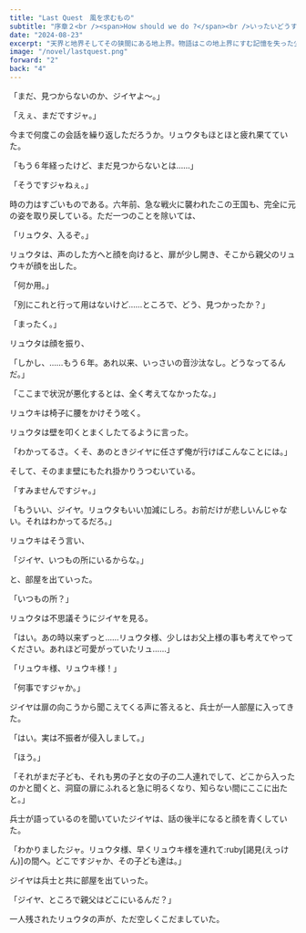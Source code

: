 ```yaml
---
title: "Last Quest　風を求むもの"
subtitle: "序章２<br /><span>How should we do ?</span><br />いったいどうすりゃいいんだよ？"
date: "2024-08-23"
excerpt: "天界と地界そしてその狭間にある地上界。物語はこの地上界にすむ記憶を失った少年リュクを中心に始まっていく。リュクの過去とは、その過去に関わる天界と地界の争いとは、そしてリュクの将来は。２０００年にも及ぶ世界を描いた異世界ファンタジーここに現る。"
image: "/novel/lastquest.png"
forward: "2"
back: "4"
---
```

「まだ、見つからないのか、ジイヤよ～。」

「えぇ、まだですジャ。」

今まで何度この会話を繰り返しただろうか。リュウタもほとほと疲れ果てていた。

「もう６年経ったけど、まだ見つからないとは……」

「そうですジャねぇ。」

時の力はすごいものである。六年前、急な戦火に襲われたこの王国も、完全に元の姿を取り戻している。ただ一つのことを除いては、

「リュウタ、入るぞ。」

リュウタは、声のした方へと顔を向けると、扉が少し開き、そこから親父のリュウキが顔を出した。

「何か用。」

「別にこれと行って用はないけど……ところで、どう、見つかったか？」

「まったく。」

リュウタは顔を振り、

「しかし、……もう６年。あれ以来、いっさいの音沙汰なし。どうなってるんだ。」

「ここまで状況が悪化するとは、全く考えてなかったな。」

リュウキは椅子に腰をかけそう呟く。

リュウタは壁を叩くとまくしたてるように言った。

「わかってるさ。くそ、あのときジイヤに任さず俺が行けばこんなことには。」

そして、そのまま壁にもたれ掛かりうつむいている。

「すみませんですジャ。」

「もういい、ジイヤ。リュウタもいい加減にしろ。お前だけが悲しいんじゃない。それはわかってるだろ。」

リュウキはそう言い、

「ジイヤ、いつもの所にいるからな。」

と、部屋を出ていった。

「いつもの所？」

リュウタは不思議そうにジイヤを見る。

「はい。あの時以来ずっと……リュウタ様、少しはお父上様の事も考えてやってください。あれほど可愛がっていたリュ……」

「リュウキ様、リュウキ様！」

「何事ですジャか。」

ジイヤは扉の向こうから聞こえてくる声に答えると、兵士が一人部屋に入ってきた。

「はい。実は不振者が侵入しまして。」

「ほう。」

「それがまだ子ども、それも男の子と女の子の二人連れでして、どこから入ったのかと聞くと、洞窟の扉にふれると急に明るくなり、知らない間にここに出たと。」

兵士が語っているのを聞いていたジイヤは、話の後半になると顔を青くしていた。

「わかりましたジャ。リュウタ様、早くリュウキ様を連れて:ruby[謁見(えっけん)]の間へ。どこですジャか、その子ども達は。」

ジイヤは兵士と共に部屋を出ていった。

「ジイヤ、ところで親父はどこにいるんだ？」

一人残されたリュウタの声が、ただ空しくこだましていた。
